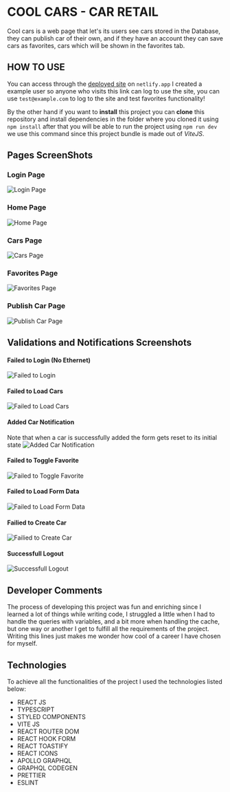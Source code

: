 # COOL CARS - CAR RETAIL
Cool cars is a web page that let's its users see cars stored in the Database, they can publish car of their own, and if they have an account they can save cars as favorites, cars which will be shown in the favorites tab.

## HOW TO USE
You can access through the [deployed site](https://coolcars.netlify.app) on `netlify.app` I created a example user so anyone who visits this link can log to use the site, you can use `test@example.com` to log to the site and test favorites functionality!  
  
By the other hand if you want to **install** this project you can **clone** this repository and install dependencies in the folder where you cloned it using `npm install` after that you will be able to run the project using `npm run dev` we use this command since this project bundle is made out of *ViteJS*.

## Pages ScreenShots
### Login Page
![Login Page](https://github.com/VeraVeraniego/car-retail/blob/develop/public/screenshots/login.png)
### Home Page
![Home Page](https://github.com/VeraVeraniego/car-retail/blob/develop/public/screenshots/home.png)
### Cars Page
![Cars Page](https://github.com/VeraVeraniego/car-retail/blob/develop/public/screenshots/cars-page.png)
### Favorites Page
![Favorites Page](https://github.com/VeraVeraniego/car-retail/blob/develop/public/screenshots/favorites-page.png)
### Publish Car Page
![Publish Car Page](https://github.com/VeraVeraniego/car-retail/blob/develop/public/screenshots/form-page.png)

## Validations and Notifications Screenshots
#### Failed to Login (No Ethernet)
![Failed to Login](https://github.com/VeraVeraniego/car-retail/blob/develop/public/screenshots/val-error-logging-in.png)
#### Failed to Load Cars
![Failed to Load Cars](https://github.com/VeraVeraniego/car-retail/blob/develop/public/screenshots/val-error-loading-cars-data.png)
#### Added Car Notification
Note that when a car is successfully added the form gets reset to its initial state
![Added Car Notification](https://github.com/VeraVeraniego/car-retail/blob/develop/public/screenshots/val-success-adding-car.png)
#### Failed to Toggle Favorite
![Failed to Toggle Favorite](https://github.com/VeraVeraniego/car-retail/blob/develop/public/screenshots/val-error-trying-to-set-favorites.png)
#### Failed to Load Form Data
![Failed to Load Form Data](https://github.com/VeraVeraniego/car-retail/blob/develop/public/screenshots/val-error-loading-form-data.png)
#### Failied to Create Car
![Failied to Create Car](https://github.com/VeraVeraniego/car-retail/blob/develop/public/screenshots/val-error-trying-to-add-repeated-vin.png)
#### Successfull Logout
![Successfull Logout](https://github.com/VeraVeraniego/car-retail/blob/develop/public/screenshots/val-succes-logging-out.png)

## Developer Comments
The process of developing this project was fun and enriching since I learned a lot of things while writing code, I struggled a little when I had to handle the queries with variables, and a bit more when handling the cache, but one way or another I get to fulfill all the requirements of the project. Writing this lines just makes me wonder how cool of a career I have chosen for myself.

## Technologies
To achieve all the functionalities of the project I used the technologies listed below:
- REACT JS
- TYPESCRIPT
- STYLED COMPONENTS
- VITE JS
- REACT ROUTER DOM
- REACT HOOK FORM
- REACT TOASTIFY
- REACT ICONS
- APOLLO GRAPHQL
- GRAPHQL CODEGEN
- PRETTIER
- ESLINT
